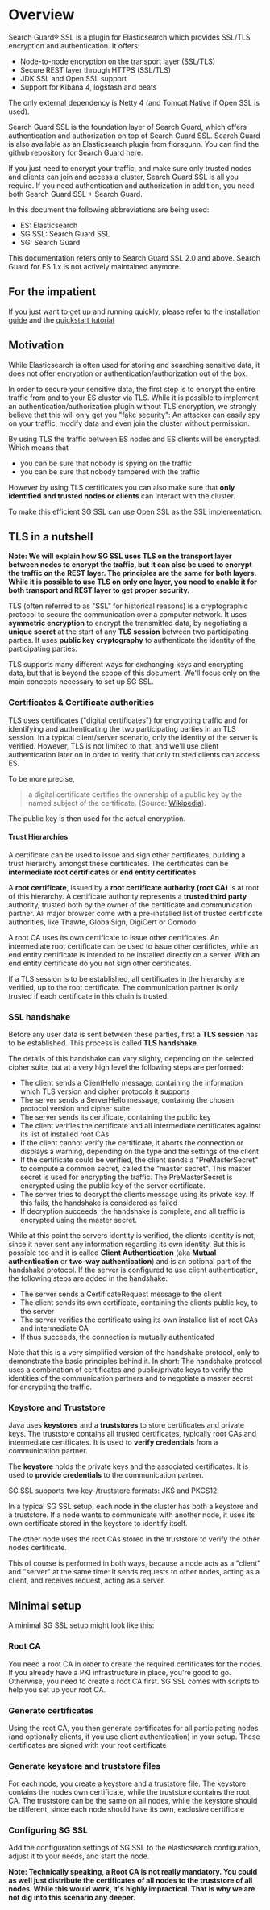<!---
Copryight 2016 floragunn UG (haftungsbeschränkt)
-->

# Overview

Search Guard® SSL is a plugin for Elasticsearch which provides SSL/TLS encryption and authentication. It offers:

* Node-to-node encryption on the transport layer (SSL/TLS)
* Secure REST layer through HTTPS (SSL/TLS)
* JDK SSL and Open SSL support
* Support for Kibana 4, logstash and beats

The only external dependency is Netty 4 (and Tomcat Native if Open SSL is used).

Search Guard SSL is the foundation layer of Search Guard, which offers authentication and authorization on top of Search Guard SSL. Search Guard is also available as an Elasticsearch plugin from floragunn. You can find the github repository for Search Guard [here](https://github.com/floragunncom/search-guard).

If you just need to encrypt your traffic, and make sure only trusted nodes and clients can join and access a cluster, Search Guard SSL is all you require. If you need authentication and authorization in addition, you need both Search Guard SSL + Search Guard.

In this document the following abbreviations are being used:

* ES: Elasticsearch
* SG SSL: Search Guard SSL
* SG: Search Guard
 
This documentation refers only to Search Guard SSL 2.0 and above. Search Guard for ES 1.x is not actively maintained anymore.

## For the impatient

If you just want to get up and running quickly, please refer to the  [installation guide](installation.md) and the [quickstart tutorial](quickstart.md)

## Motivation

While Elasticsearch is often used for storing and searching sensitive data, it does not offer encryption or authentication/authorization out of the box. 

In order to secure your sensitive data, the first step is to encrypt the entire traffic from and to your ES cluster via TLS. While it is possible to implement an authentication/authorization plugin without TLS encryption, we strongly believe that this will only get you "fake security": An attacker can easily spy on your traffic, modify data and even join the cluster without permission. 

By using TLS the traffic between ES nodes and ES clients will be encrypted. Which means that

* you can be sure that nobody is spying on the traffic
* you can be sure that nobody tampered with the traffic

However by using TLS certificates you can also make sure that **only identified and trusted nodes or clients** can interact with the cluster.

To make this efficient SG SSL can use Open SSL as the SSL implementation.  

## TLS in a nutshell

**Note: We will explain how SG SSL uses TLS on the transport layer between nodes to encrypt the traffic, but it can also be used to encrypt the traffic on the REST layer. The principles are the same for both layers. While it is possible to use TLS on only one layer, you need to enable it for both transport and REST layer to get proper security.**

TLS (often referred to as "SSL" for historical reasons) is a cryptographic protocol to secure the communication over a computer network. It uses **symmetric encryption** to encrypt the transmitted data, by negotiating a **unique secret** at the start of any **TLS session** between two participating parties. It uses **public key cryptography** to authenticate the identity of the participating parties.

TLS supports many different ways for exchanging keys and encrypting data, but that is beyond the scope of this document. We'll focus only on the main concepts necessary to set up SG SSL.

### Certificates & Certificate authorities

TLS uses certificates ("digital certificates") for encrypting traffic and for identifying and authenticating the two participating parties in an TLS session. In a typical client/server scenario, only the identity of the server is verified. However, TLS is not limited to that, and we'll use client authentication later on in order to verify that only trusted clients can access ES.

To be more precise, 
> a digital certificate certifies the ownership of a public key by the named subject of the certificate. 
(Source: [Wikipedia](https://en.wikipedia.org/wiki/Transport_Layer_Security#Digital_certificates)).

The public key is then used for the actual encryption. 

#### Trust Hierarchies

A certificate can be used to issue and sign other certificates, building a trust hierarchy amongst these certificates. The certificates can be **intermediate root certificates** or **end entity certificates**.

A **root certificate**, issued by a **root certificate authority (root CA)** is at root of this hierarchy. A certificate authority represents a **trusted third party** authority, trusted both by the owner of the certificate and communication partner. All major browser come with a pre-installed list of trusted certificate authorities, like Thawte, GlobalSign, DigiCert or Comodo. 

A root CA uses its own certificate to issue other certificates. An intermediate root certificate can be used to issue other certifictes, while an end entity certificate is intended to be installed directly on a server. With an end entity certificate do you not sign other certificates.

If a TLS session is to be established, all certificates in the hierarchy are verified, up to the root certificate. The communication partner is only trusted if each certificate in this chain is trusted.

### SSL handshake

Before any user data is sent between these parties, first a **TLS session** has to be established. This process is called **TLS handshake**.   

The details of this handshake can vary slighty, depending on the selected cipher suite, but at a very high level the following steps are performed:

* The client sends a ClientHello message, containing the information which TLS version and cipher protocols it supports
* The server sends a ServerHello message, containng the chosen protocol version and cipher suite
* The server sends its certificate, containing the public key
* The client verifies the certificate and all intermediate certificates against its list of installed root CAs
* If the client cannot verify the certificate, it aborts the connection or displays a warning, depending on the type and the settings of the client 
* If the certificate could be verified, the client sends a "PreMasterSecret" to compute a common secret, called the "master secret". This master secret is used for encrypting the traffic. The PreMasterSecret is encrypted using the public key of the server certificate.
* The server tries to decrypt the clients message using its private key. If this fails, the handshake is considered as failed
* If decryption succeeds, the handshake is complete, and all traffic is encrypted using the master secret.

While at this point the servers identity is verified, the clients identity is not, since it never sent any information regarding its own identity. But this is possible too and it is called **Client Authentication** (aka **Mutual authentication** or **two-way authentication**) and is an optional part of the handshake protocol. If the server is configured to use client authentication, the following steps are added in the handshake:

* The server sends a CertificateRequest message to the client
* The client sends its own certificate, containing the clients public key, to the server
* The server verifies the certificate using its own installed list of root CAs and intermediate CA
* If thus succeeds, the connection is mutually authenticated

Note that this is a very simplified version of the handshake protocol, only to demonstrate the basic principles behind it. In short: The handshake protocol uses a combination of certificates and public/private keys to verify the identities of the communication partners and to negotiate a master secret for encrypting the traffic.

### Keystore and Truststore

Java uses **keystores** and a **truststores** to store certificates and private keys. The truststore contains all trusted certificates, typically root CAs and intermediate certificates. It is used to **verify credentials** from a communication partner.

The **keystore** holds the private keys and the associated certificates. It is used to **provide credentials** to the communication partner.

SG SSL supports two key-/truststore formats: JKS and PKCS12.

In a typical SG SSL setup, each node in the cluster has both a keystore and a truststore. If a node wants to communicate with another node, it uses its own certificate stored in the keystore to identify itself.

The other node uses the root CAs stored in the truststore to verify the other nodes certificate.

This of course is performed in both ways, because a node acts as a "client" and "server" at the same time: It sends requests to other nodes, acting as a client, and receives request, acting as a server.

## Minimal setup

A minimal SG SSL setup might look like this:

### Root CA

You need a root CA in order to create the required certificates for the nodes. If you already have a PKI infrastructure in place, you're good to go. Otherwise, you need to create a root CA first. SG SSL comes with scripts to help you set up your root CA.

### Generate certificates

Using the root CA, you then generate certificates for all participating nodes (and optionally clients, if you use client authentication) in your setup. These certificates are signed with your root certificate

### Generate keystore and truststore files

For each node, you create a keystore and a truststore file. The keystore contains the nodes own certificate, while the truststore contains the root CA. The truststore can be the same on all nodes, while the keystore should be different, since each node should have its own, exclusive certificate

### Configuring SG SSL

Add the configuration settings of SG SSL to the elasticsearch configuration, adjust it to your needs, and start the node.

**Note: Technically speaking, a Root CA is not really mandatory. You could as well just distribute the certificates of all nodes to the truststore of all nodes. While this would work, it's highly impractical. That is why we are not dig into this scenario any deeper.**
